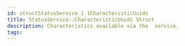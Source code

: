 ```yaml
---
id: structStatusService_1_1CharacteristicUuids
title: StatusService::CharacteristicUuids Struct
description: Characteristics available via the  service.
tags:
---
```

